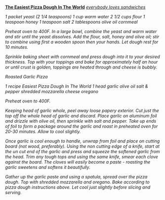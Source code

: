 [**The Easiest Pizza Dough In The World**](http://everybodylikessandwiches.blogspot.com/2009/07/pizza-blanco-easiest-pizza-dough-in.html)
 [_everybody loves sandwiches_](http://everybodylikessandwiches.blogspot.com/)

_1 packet yeast (2 1/4 teaspoons)_
_1 cup warm water_
_2 1/2 cups flour_
_1 teaspoon honey_
_1 teaspoon salt_
_2 tablespoons olive oil_
_cornmeal_

_Preheat oven to 400F. In a large bowl, combine the yeast and warm water and stir until the yeast dissolves. Add the flour, salt, honey and olive oil; stir to combine using first a wooden spoon then your hands. Let dough rest for 10 minutes._

_Sprinkle baking sheet with cornmeal and press dough into it to your desired thickness. Top with your toppings and bake for approximately half an hour or until crust is golden, toppings are heated through and cheese is bubbly._

_Roasted Garlic Pizza_

_1 recipe Easiest Pizza Dough In The World_
_1 head garlic_
_olive oil_
_salt & pepper_
_shredded mozzarella cheese_
_oregano_

_Preheat oven to 400F._

_Keeping head of garlic whole, peel away loose papery exterior. Cut just the top off the whole head of garlic and discard. Place garlic on aluminum foil and drizzle with olive oil, then sprinkle with salt and pepper. Take up ends of foil to form a package around the garlic and roast in preheated oven for 20-30 minutes. Allow to cool slightly._

_Once garlic is cool enough to handle, unwrap from foil and place on cutting board (not wood, preferably). Using the non cutting edge of a knife, start at the un cut end of the garlic and press and squeeze the softened garlic from the head. Trim any tough tops and using the same knife, smear each clove against the board. The cloves will easily become a paste - roasting the garlic sweetens and softens it beautifully._

_Gather up the garlic paste and using a spatula, spread over the pizza dough. Top with shredded mozzarella and oregano. Bake according to pizza dough instructions above. Let cool just slightly before slicing and serving._